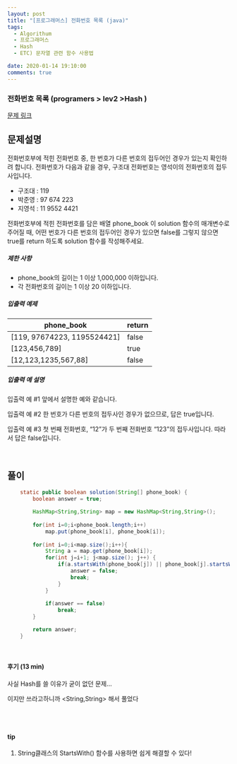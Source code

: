 ```yaml
---
layout: post
title: "[프로그래머스] 전화번호 목록 (java)"
tags:
  - Algorithum
  - 프로그래머스
  - Hash
  - ETC) 문자열 관련 함수 사용법

date: 2020-01-14 19:10:00
comments: true
---
```




###  전화번호 목록 (programers > lev2 >Hash )

[문제 링크](https://programmers.co.kr/learn/courses/30/lessons/42577)

## 문제설명

전화번호부에 적힌 전화번호 중, 한 번호가 다른 번호의 접두어인 경우가 있는지 확인하려 합니다.
전화번호가 다음과 같을 경우, 구조대 전화번호는 영석이의 전화번호의 접두사입니다.

- 구조대 : 119
- 박준영 : 97 674 223
- 지영석 : 11 9552 4421

전화번호부에 적힌 전화번호를 담은 배열 phone_book 이 solution 함수의 매개변수로 주어질 때, 어떤 번호가 다른 번호의 접두어인 경우가 있으면 false를 그렇지 않으면 true를 return 하도록 solution 함수를 작성해주세요.

##### 제한 사항

- phone_book의 길이는 1 이상 1,000,000 이하입니다.
- 각 전화번호의 길이는 1 이상 20 이하입니다.

##### 입출력 예제

| phone_book                  | return |
| --------------------------- | ------ |
| [119, 97674223, 1195524421] | false  |
| [123,456,789]               | true   |
| [12,123,1235,567,88]        | false  |

##### 입출력 예 설명

입출력 예 #1
앞에서 설명한 예와 같습니다.

입출력 예 #2
한 번호가 다른 번호의 접두사인 경우가 없으므로, 답은 true입니다.

입출력 예 #3
첫 번째 전화번호, “12”가 두 번째 전화번호 “123”의 접두사입니다. 따라서 답은 false입니다.

<br>

## 풀이

```java
    static public boolean solution(String[] phone_book) {
        boolean answer = true;

    	HashMap<String,String> map = new HashMap<String,String>();
    	
    	for(int i=0;i<phone_book.length;i++)
    		map.put(phone_book[i], phone_book[i]);
    	
    	for(int i=0;i<map.size();i++){
    		String a = map.get(phone_book[i]);
    		for(int j=i+1; j<map.size(); j++) {
    			if(a.startsWith(phone_book[j]) || phone_book[j].startsWith(a)) {
    				answer = false;
    				break;
    			}
    		}
    		
    		if(answer == false)
    			break;
    	}

        return answer;
    }
```

<br>

#### 후기 (13 min)

사실 Hash를 쓸 이유가 굳이 없던 문제...<br>

이지만 쓰라고하니까 <String,String> 해서 풀었다 

<br>

<br>

#### tip

1. String클래스의 StartsWith() 함수를 사용하면 쉽게 해결할 수 있다!

<br>